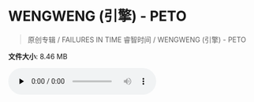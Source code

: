 # WENGWENG (引擎) - PETO

> 原创专辑 / FAILURES IN TIME 睿智时间 / WENGWENG (引擎) - PETO

**文件大小**: 8.46 MB

<audio preload="none" controls><source src="https://file.hsyhx.top/archive/原创专辑/FAILURES IN TIME 睿智时间/WENGWENG (引擎) - PETO.flac" type="audio/mpeg">🤔 您的浏览器不支持此音频格式</audio>